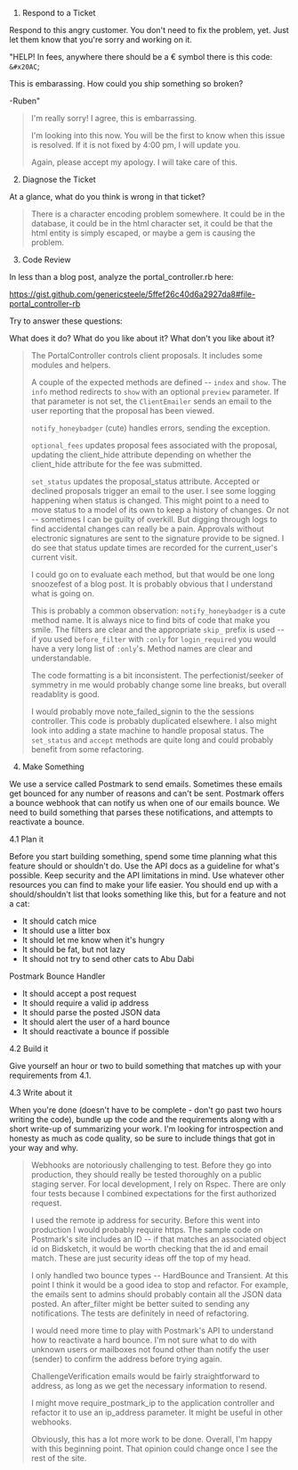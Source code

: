 1. Respond to a Ticket

Respond to this angry customer. You don't need to fix the problem, yet. Just let them know that you're sorry and working on it.

"HELP!
In fees, anywhere there should be a € symbol there is this code: `&#x20AC`;

This is embarassing. How could you ship something so broken?

-Ruben"

> I'm really sorry! I agree, this is embarrassing.
> 
> I'm looking into this now. You will be the first to know when this issue is resolved. If it is not fixed by 4:00 pm, I will update you.
> 
> Again, please accept my apology. I will take care of this.

2. Diagnose the Ticket

At a glance, what do you think is wrong in that ticket?

> There is a character encoding problem somewhere. It could be in the database, it could be in the html character set, it could be that the html entity is simply escaped, or maybe a gem is causing the problem.

3. Code Review

In less than a blog post, analyze the portal_controller.rb here:

https://gist.github.com/genericsteele/5ffef26c40d6a2927da8#file-portal_controller-rb

Try to answer these questions:

What does it do?
What do you like about it?
What don't you like about it?

> The PortalController controls client proposals. It includes some modules and helpers.
> 
> A couple of the expected methods are defined -- `index` and `show`. The `info` method redirects to `show` with an optional `preview` parameter. If that parameter is not set, the `ClientEmailer` sends an email to the user reporting that the proposal has been viewed.
> 
> `notify_honeybadger` (cute) handles errors, sending the exception.
> 
> `optional_fees` updates proposal fees associated with the proposal, updating the client_hide attribute depending on whether the client_hide attribute for the fee was submitted. 
> 
> `set_status` updates the proposal_status attribute. Accepted or declined proposals trigger an email to the user. I see some logging happening when status is changed. This might point to a need to move status to a model of its own to keep a history of changes. Or not -- sometimes I can be guilty of overkill. But digging through logs to find accidental changes can really be a pain. Approvals without electronic signatures are sent to the signature provide to be signed. I do see that status update times are recorded for the current_user's current visit.
> 
> I could go on to evaluate each method, but that would be one long snoozefest of a blog post. It is probably obvious that I understand what is going on.
> 
> This is probably a common observation: `notify_honeybadger` is a cute method name. It is always nice to find bits of code that make you smile. The filters are clear and the appropriate `skip_` prefix is used -- if you used `before_filter` with `:only` for `login_required` you would have a very long list of `:only`'s. Method names are clear and understandable.
> 
> The code formatting is a bit inconsistent. The perfectionist/seeker of symmetry in me would probably change some line breaks, but overall readablity is good. 
> 
> I would probably move note_failed_signin to the the sessions controller. This code is probably duplicated elsewhere. I also might look into adding a state machine to handle proposal status. The `set_status` and `accept` methods are quite long and could probably benefit from some refactoring.

4. Make Something

We use a service called Postmark to send emails. Sometimes these emails get bounced for any number of reasons and can't be sent. Postmark offers a bounce webhook that can notify us when one of our emails bounce. We need to build something that parses these notifications, and attempts to reactivate a bounce.

4.1 Plan it

Before you start building something, spend some time planning what this feature should or shouldn't do. Use the API docs as a guideline for what's possible. Keep security and the API limitations in mind. Use whatever other resources you can find to make your life easier. You should end up with a should/shouldn't list that looks something like this, but for a feature and not a cat:

* It should catch mice
* It should use a litter box
* It should let me know when it's hungry
* It should be fat, but not lazy
* It should not try to send other cats to Abu Dabi

Postmark Bounce Handler

* It should accept a post request
* It should require a valid ip address
* It should parse the posted JSON data
* It should alert the user of a hard bounce
* It should reactivate a bounce if possible

4.2 Build it

Give yourself an hour or two to build something that matches up with your requirements from 4.1.

4.3 Write about it

When you're done (doesn't have to be complete - don't go past two hours writing the code), bundle up the code and the requirements along with a short write-up of summarizing your work. I'm looking for introspection and honesty as much as code quality, so be sure to include things that got in your way and why.

> Webhooks are notoriously challenging to test. Before they go into production, they should really be tested thoroughly on a public staging server. For local development, I rely on Rspec. There are only four tests because I combined expectations for the first authorized request.
> 
> I used the remote ip address for security. Before this went into production I would probably require https. The sample code on Postmark's site includes an ID -- if that matches an associated object id on Bidsketch, it would be worth checking that the id and email match. These are just security ideas off the top of my head.
> 
> I only handled two bounce types -- HardBounce and Transient. At this point I think it would be a good idea to stop and refactor. For example, the emails sent to admins should probably contain all the JSON data posted. An after_filter might be better suited to sending any notifications. The tests are definitely in need of refactoring.
> 
> I would need more time to play with Postmark's API to understand how to reactivate a hard bounce. I'm not sure what to do with unknown users or mailboxes not found other than notify the user (sender) to confirm the address before trying again.
> 
> ChallengeVerification emails would be fairly straightforward to address, as long as we get the necessary information to resend.
> 
> I might move require_postmark_ip to the application controller and refactor it to use an ip_address parameter. It might be useful in other webhooks.
> 
> Obviously, this has a lot more work to be done. Overall, I'm happy with this beginning point. That opinion could change once I see the rest of the site.
